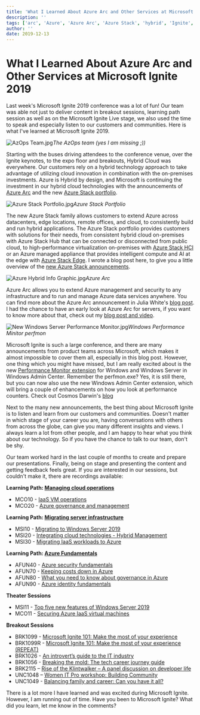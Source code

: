 ```yaml
---
title: 'What I Learned About Azure Arc and Other Services at Microsoft Ignite 2019'
description: ''
tags: ['arc', 'Azure', 'Azure Arc', 'Azure Stack', 'hybrid', 'Ignite', 'Microsoft Ignite', 'Microsoft Ignite 2019', 'stack', 'Thomas Maurer', 'Windows', 'Windows Server']
author: ''
date: 2019-12-13
---
```


# What I Learned About Azure Arc and Other Services at Microsoft Ignite 2019

<TagLinks />

Last week's Microsoft Ignite 2019 conference was a lot of fun! Our team was able not just to deliver content in breakout sessions, learning path session as well as on the Microsoft Ignite Live stage, we also used the time to speak and especially listen to our customers and communities. Here is what I've learned at Microsoft Ignite 2019. 

![AzOps Team.jpg](https://gxcuf89792.i.lithium.com/t5/image/serverpage/image-id/156851i51F9E6302036E126/image-size/large?v=1.0&px=999)*The AzOps team (yes I am missing ;))*

 

 

Starting with the buses driving attendees to the conference venue, over the Ignite keynotes, to the expo floor and breakouts, Hybrid Cloud was everywhere. Our customers rely on a hybrid technology approach to take advantage of utilizing cloud innovation in combination with the on-premises investments. Azure is Hybrid by design, and Microsoft is continuing the investment in our hybrid cloud technologies with the announcements of [Azure Arc](https://azure.microsoft.com/services/azure-arc?WT.mc_id=itopstalk-blog-thmaure) and the new [Azure Stack portfolio](https://azure.microsoft.com/en-us/overview/azure-stack?WT.mc_id=itopstalk-blog-thmaure).

 

 

![Azure Stack Portfolio.jpg](https://gxcuf89792.i.lithium.com/t5/image/serverpage/image-id/156870i482768A0A72EEEA3/image-size/large?v=1.0&px=999)*Azure Stack Portfolio*

 

 

The new Azure Stack family allows customers to extend Azure across datacenters, edge locations, remote offices, and cloud, to consistently build and run hybrid applications. The Azure Stack portfolio provides customers with solutions for their needs, from consistent hybrid cloud on-premises with Azure Stack Hub that can be connected or disconnected from public cloud, to high-performance virtualization on-premises with [Azure Stack HCI](https://azure.microsoft.com/en-us/overview/azure-stack/hci?WT.mc_id=itopstalk-blog-thmaure) or an Azure managed appliance that provides intelligent compute and AI at the edge with [Azure Stack Edge](https://azure.microsoft.com/en-us/services/databox/edge?WT.mc_id=itopstalk-blog-thmaure). I wrote a blog post here, to give you a little overview of the [new Azure Stack announcements](https://www.thomasmaurer.ch/2019/11/an-overview-at-the-new-azure-stack-portfolio/).

 

 

![Azure Hybrid Info Graphic.jpg](https://gxcuf89792.i.lithium.com/t5/image/serverpage/image-id/156871iAAB9DF17DA3C9A82/image-size/large?v=1.0&px=999)*Azure Arc*

 

 

Azure Arc allows you to extend Azure management and security to any infrastructure and to run and manage Azure data services anywhere. You can find more about the Azure Arc announcement in Julia White's [blog post](https://azure.microsoft.com/en-us/blog/azure-services-now-run-anywhere-with-new-hybrid-capabilities-announcing-azure-arc/?WT.mc_id=itopstalk-blog-thmaure). I had the chance to have an early look at Azure Arc for servers, if you want to know more about that, check out my [blog post and video](https://www.thomasmaurer.ch/2019/11/cloud-native-azure-management-for-hybrid-environments-with-azure-arc/).

 

 

 

![New Windows Server Performance Monitor.jpg](https://gxcuf89792.i.lithium.com/t5/image/serverpage/image-id/156872iB8AF496B6B75E5F2/image-size/large?v=1.0&px=999)*Windows Performance Minitor perfmon*

 

 

Microsoft Ignite is such a large conference, and there are many announcements from product teams across Microsoft, which makes it almost impossible to cover them all, especially in this blog post. However, one thing which you might have missed, but I am really excited about is the new [Performance Monitor extension](https://www.thomasmaurer.ch/2019/11/new-performance-monitor-for-windows-server/) for Windows and Windows Server in Windows Admin Center. Remember the perfmon.exe? Yes, it is still there, but you can now also use the new Windows Admin Center extension, which will bring a couple of enhancements on how you look at performance counters. Check out Cosmos Darwin's [blog](https://techcommunity.microsoft.com/t5/Windows-Admin-Center-Blog/Introducing-the-new-Performance-Monitor-for-Windows/ba-p/957991?WT.mc_id=itopstalk-blog-thmaure) 

 

 

Next to the many new announcements, the best thing about Microsoft Ignite is to listen and learn from our customers and communities. Doesn't matter in which stage of your career you are, having conversations with others from across the globe, can give you many different insights and views. I always learn a lot from other people, and I am happy to hear what you think about our technology. So if you have the chance to talk to our team, don't be shy.

 

 

Our team worked hard in the last couple of months to create and prepare our presentations. Finally, being on stage and presenting the content and getting feedback feels great. If you are interested in our sessions, but couldn't make it, there are recordings available:

 

**Learning Path: [Managing cloud operations](https://myignite.techcommunity.microsoft.com/learning-paths/83212?WT.mc_id=itopstalk-blog-thmaure)**

 

- MCO10 - [IaaS VM operations](https://myignite.techcommunity.microsoft.com/sessions/82994?WT.mc_id=itopstalk-blog-thmaure) 
- MCO20 - [Azure governance and management](https://myignite.techcommunity.microsoft.com/sessions/82995?WT.mc_id=itopstalk-blog-thmaure) 

 

**Learning Path: [Migrating server infrastructure](https://myignite.techcommunity.microsoft.com/learning-paths/87290?WT.mc_id=itopstalk-blog-thmaure)**

 

- MSI10 - [Migrating to Windows Server 2019](https://myignite.techcommunity.microsoft.com/sessions/82966?WT.mc_id=itopstalk-blog-thmaure)
- MSI20 - [Integrating cloud technologies - Hybrid Management](https://myignite.techcommunity.microsoft.com/sessions/82975?WT.mc_id=itopstalk-blog-thmaure)
- MSI30 - [Migrating IaaS workloads to Azure](https://myignite.techcommunity.microsoft.com/sessions/82978?WT.mc_id=itopstalk-blog-thmaure)

 

**Learning Path: [Azure Fundamentals](https://myignite.techcommunity.microsoft.com/learning-paths/83208?WT.mc_id=itopstalk-blog-thmaure)**

 

- AFUN40 - [Azure security fundamentals](https://myignite.techcommunity.microsoft.com/sessions/83204?WT.mc_id=itopstalk-blog-thmaure)
- AFUN70 - [Keeping costs down in Azure](https://myignite.techcommunity.microsoft.com/sessions/83215?WT.mc_id=itopstalk-blog-thmaure)
- AFUN80 - [What you need to know about governance in Azure](https://myignite.techcommunity.microsoft.com/sessions/83216?WT.mc_id=itopstalk-blog-thmaure)
- AFUN90 - [Azure identity fundamentals](https://myignite.techcommunity.microsoft.com/sessions/83217?WT.mc_id=itopstalk-blog-thmaure)

 

**Theater Sessions**

 

- MSI11 - [Top five new features of Windows Server 2019](https://myignite.techcommunity.microsoft.com/sessions/83222?WT.mc_id=itopstalk-blog-thmaure)
- MCO11 - [Securing Azure IaaS virtual machines](https://myignite.techcommunity.microsoft.com/sessions/83221?WT.mc_id=itopstalk-blog-thmaure)

 

**Breakout Sessions**

 

- BRK1099 - [Microsoft Ignite 101: Make the most of your experience](https://myignite.techcommunity.microsoft.com/sessions/85240?WT.mc_id=itopstalk-blog-thmaure)
- BRK1099R - [Microsoft Ignite 101: Make the most of your experience (REPEAT)](https://myignite.techcommunity.microsoft.com/sessions/85239?WT.mc_id=itopstalk-blog-thmaure)
- BRK1026 - [An introvert’s guide to the IT industry](https://myignite.techcommunity.microsoft.com/sessions/81710?WT.mc_id=itopstalk-blog-thmaure)
- BRK1056 - [Breaking the mold: The tech career journey guide](https://myignite.techcommunity.microsoft.com/sessions/83489?WT.mc_id=itopstalk-blog-thmaure)
- BRK2115 – [Rise of the Klintwalker – A panel discussion on developer life](https://myignite.techcommunity.microsoft.com/sessions/80304?WT.mc_id=itopstalk-blog-thmaure)
- UNC1048 – [Women IT Pro workshop: Building Community](https://myignite.techcommunity.microsoft.com/sessions/83768?WT.mc_id=itopstalk-blog-thmaure)
- UNC1049 - [Balancing family and career: Can you have it all?](http:/?WT.mc_id=itopstalk-blog-thmaure)

 

There is a lot more I have learned and was excited during Microsoft Ignite. However, I am running out of time. Have you been to Microsoft Ignite? What did you learn, let me know in the comments?